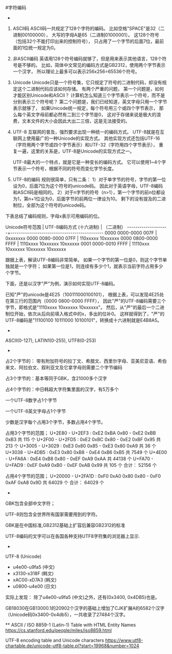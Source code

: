 #字符编码

*
1. ASCII码
ASCII码一共规定了128个字符的编码。
	比如空格"SPACE"是32（二进制00100000），
	大写的字母A是65（二进制01000001）。
	这128个符号（包括32个不能打印出来的控制符号），
	只占用了一个字节的后面7位，最前面的1位统一规定为0。
	
2. 非ASCII编码
	英语用128个符号编码就够了，但是用来表示其他语言，128个符号是不够的。
	比如，简体中文常见的编码方式是GB2312，使用两个字节表示一个汉字，
	所以理论上最多可以表示256x256=65536个符号。

3. Unicode
	Unicode只是一个符号集，它只规定了符号的二进制代码，却没有规定这个二进制代码应该如何存储。
	有两个严重的问题，
	第一个问题是，如何才能区别Unicode和ASCII？
	计算机怎么知道三个字节表示一个符号，而不是分别表示三个符号呢？
	第二个问题是，我们已经知道，英文字母只用一个字节表示就够了，
	如果Unicode统一规定，每个符号用三个或四个字节表示，
	那么每个英文字母前都必然有二到三个字节是0，
	这对于存储来说是极大的浪费，文本文件的大小会因此大出二三倍，这是无法接受的。

4. UTF-8
	互联网的普及，强烈要求出现一种统一的编码方式。
	UTF-8就是在互联网上使用最广的一种Unicode的实现方式。
	其他实现方式还包括UTF-16（字符用两个字节或四个字节表示）和UTF-32（字符用四个字节表示），
	重复一遍，这里的关系是，UTF-8是Unicode的实现方式之一。

	UTF-8最大的一个特点，就是它是一种变长的编码方式。
	它可以使用1~4个字节表示一个符号，根据不同的符号而变化字节长度。

5. UTF-8的编码
	规则很简单，只有二条：
	1）对于单字节的符号，字节的第一位设为0，后面7位为这个符号的unicode码。
	因此对于英语字母，UTF-8编码和ASCII码是相同的。
	2）对于n字节的符号（n>1），第一个字节的前n位都设为1，第n+1位设为0，后面字节的前两位一律设为10。
	剩下的没有提及的二进制位，全部为这个符号的unicode码。

下表总结了编码规则，字母x表示可用编码的位。

Unicode符号范围 | UTF-8编码方式
	(十六进制) 		| （二进制）
--------------------+---------------------------------------------
0000 0000-0000 007F | 0xxxxxxx
0000 0080-0000 07FF | 110xxxxx 10xxxxxx
0000 0800-0000 FFFF | 1110xxxx 10xxxxxx 10xxxxxx
0001 0000-0010 FFFF | 11110xxx 10xxxxxx 10xxxxxx 10xxxxxx

跟据上表，解读UTF-8编码非常简单。
如果一个字节的第一位是0，则这个字节单独就是一个字符；
如果第一位是1，则连续有多少个1，就表示当前字符占用多少个字节。

下面，还是以汉字"严"为例，演示如何实现UTF-8编码。

已知"严"的unicode是4E25（100111000100101），
根据上表，可以发现4E25处在第三行的范围内（0000 0800-0000 FFFF），
因此"严"的UTF-8编码需要三个字节，即格式是"1110xxxx 10xxxxxx 10xxxxxx"。
然后，从"严"的最后一个二进制位开始，依次从后向前填入格式中的x，多出的位补0。
这样就得到了，"严"的UTF-8编码是"11100100 10111000 10100101"，转换成十六进制就是E4B8A5。

*
ASCII(0-127), LATIN1(0-255), UTF8(0-253)

*
占2个字节的：
带有附加符号的拉丁文、希腊文、西里尔字母、亚美尼亚语、希伯来文、阿拉伯文、叙利亚文及它拿字母则需要二个字节编码

占3个字节的：基本等同于GBK，含21000多个汉字

占4个字节的：中日韩超大字符集里面的汉字，有5万多个

一个UTF-8数字占1个字节

一个UTF-8英文字母占1个字节

少数是汉字每个占用3个字节，多数占用4个字节。

占用3个字节的范围；
U+2E80 - U+2EF3 : 0xE2 0xBA 0x80 - 0xE2 0xBB 0xB3      共 115 个
U+2F00 - U+2FD5 : 0xE2 0xBC 0x80 - 0xE2 0xBF 0x95      共 213 个
U+3005 - U+3029 : 0xE3 0x80 0x85 - 0xE3 0x80 0xA9      共 36 个
U+3038 - U+4DB5 : 0xE3 0x80 0xB8 - 0xE4 0xB6 0xB5      共 7549 个
U+4E00 - U+FA6A : 0xE4 0xB8 0x80 - 0xEF 0xA9 0xAA      共 44138 个
U+FA70 - U+FAD9 : 0xEF 0xA9 0xB0 - 0xEF 0xAB 0x99      共 105 个
合计： 52156 个

占用4个字节的范围；
U+20000 - U+2FA1D : 0xF0 0xA0 0x80 0x80 - 0xF0 0xAF 0xA8 0x9D      共 64029 个
合计： 64029 个

* 
GBK包含全部中文字符；

UTF-8则包含全世界所有国家需要用到的字符。

GBK是在中国标准,GB2312基础上扩容后兼容GB2312的标准

UTF-8编码的文字可以在各国各种支持UTF8字符集的浏览器上显示.

*
UTF-8 (Unicode) 
- u4e00-u9fa5 (中文) 
- x3130-x318F (韩文) 
- xAC00-xD7A3 (韩文) 
- u0800-u4e00 (日文)

实际上发现： 
除了u4e00-u9fa5 (中文)之外，还有(0x3400, 0x4DB5)也是。

GB18030在GB13000.1的20902个汉字的基础上增加了CJK扩展A的6582个汉字（Unicode码0x3400-0x4db5），一共收录了27484个汉字。

**
ASCII / ISO 8859-1 (Latin-1) Table with HTML Entity Names
	https://cs.stanford.edu/people/miles/iso8859.html
	
UTF-8 encoding table and Unicode characters
	https://www.utf8-chartable.de/unicode-utf8-table.pl?start=19968&number=1024
